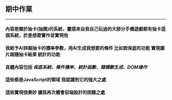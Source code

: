 ## 期中作業
---
#### 內容是關於抽卡(抽獎)的系統，靈感來自我自己玩過的大部分手機遊戲都有抽卡這個系統，於是想要實作並實現他
#### 我給予AI詳細抽卡的機率參數，用AI生成我想要的條件 比如說保底的功能 實現圖片跟隨抽卡結果 統計的功能 
#### 具體內容包括 *保底系統、條件機率、統計函數、隨機數生成、DOM操作*
#### 這些都是JavaScript的領域 我認識到它的強大之處
#### 這些實現很奧妙 讓我再次體會前端設計的困難之處
